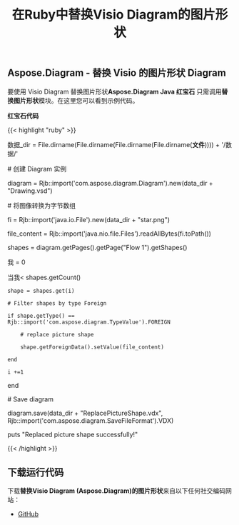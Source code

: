﻿---
title: 在Ruby中替换Visio Diagram的图片形状
type: docs
weight: 60
url: /zh/java/replace-a-picture-shape-of-the-visio-diagram-in-ruby/
---
## **Aspose.Diagram - 替换 Visio 的图片形状 Diagram**
要使用 Visio Diagram 替换图片形状**Aspose.Diagram Java 红宝石** 只需调用**替换图片形状**模块。在这里您可以看到示例代码。

**红宝石代码**

{{< highlight "ruby" >}}

数据_dir = File.dirname(File.dirname(File.dirname(File.dirname(__文件__)))) + '/数据/'

\# 创建 Diagram 实例

diagram = Rjb::import('com.aspose.diagram.Diagram').new(data_dir + "Drawing.vsd")

\# 将图像转换为字节数组

fi = Rjb::import('java.io.File').new(data_dir + "star.png")

file_content = Rjb::import('java.nio.file.Files').readAllBytes(fi.toPath())

shapes = diagram.getPages().getPage("Flow 1").getShapes()

我 = 0

当我< shapes.getCount()

    shape = shapes.get(i)

    # Filter shapes by type Foreign

    if shape.getType() == Rjb::import('com.aspose.diagram.TypeValue').FOREIGN

        # replace picture shape

        shape.getForeignData().setValue(file_content)

    end

    i +=1

end

\# Save diagram

diagram.save(data_dir + "ReplacePictureShape.vdx", Rjb::import('com.aspose.diagram.SaveFileFormat').VDX)

puts "Replaced picture shape successfully!"

{{< /highlight >}}
## **下载运行代码**
下载**替换Visio Diagram (Aspose.Diagram)的图片形状**来自以下任何社交编码网站：

- [GitHub](https://github.com/asposediagram/Aspose.Diagram-for-Java/blob/master/Plugins/Aspose_Diagram_Java_for_Ruby/lib/asposediagramjava/Shapes/replacepictureshape.rb)
